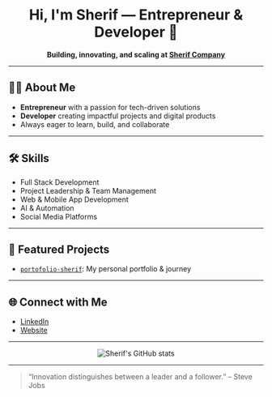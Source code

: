 <!-- Profile README for prjct-syrf (Sherif Company) -->

<h1 align="center">Hi, I'm Sherif — Entrepreneur & Developer 🚀</h1>
<p align="center">
  <b>Building, innovating, and scaling at <a href="https://github.com/prjct-syrf">Sherif Company</a></b>
</p>

---

## 👨‍💻 About Me

- **Entrepreneur** with a passion for tech-driven solutions
- **Developer** creating impactful projects and digital products
- Always eager to learn, build, and collaborate

---

## 🛠️ Skills

<!-- Update this list with your top skills or stack -->
- Full Stack Development
- Project Leadership & Team Management
- Web & Mobile App Development
- AI & Automation
- Social Media Platforms

---

## 🚀 Featured Projects

- [`portofolio-sherif`](https://github.com/prjct-syrf/portofolio-sherif): My personal portfolio & journey

---

## 🌐 Connect with Me

<!-- Add your social, LinkedIn, or website links here -->
- [LinkedIn](#)  
- [Website](#)

---

<p align="center">
  <img src="https://github-readme-stats.vercel.app/api?username=prjct-syrf&show_icons=true&theme=tokyonight" alt="Sherif's GitHub stats" />
</p>

---

> “Innovation distinguishes between a leader and a follower.” – Steve Jobs
> 

